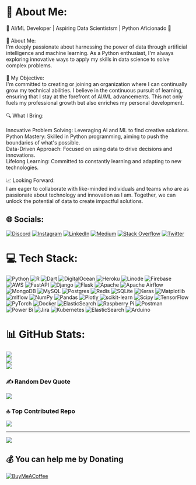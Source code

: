 # 💫 About Me:
🌟 AI/ML Developer | Aspiring Data Scientistsm | Python Aficionado 🌟<br><br>🚀 About Me:<br>I'm deeply passionate about harnessing the power of data through artificial intelligence and machine learning. As a Python enthusiast, I'm always exploring innovative ways to apply my skills in data science to solve complex problems.<br><br>🌱 My Objective:<br>I'm committed to creating or joining an organization where I can continually grow my technical abilities. I believe in the continuous pursuit of learning, ensuring that I stay at the forefront of AI/ML advancements. This not only fuels my professional growth but also enriches my personal development.<br><br>🔍 What I Bring:<br><br>Innovative Problem Solving: Leveraging AI and ML to find creative solutions.<br>Python Mastery: Skilled in Python programming, aiming to push the boundaries of what's possible.<br>Data-Driven Approach: Focused on using data to drive decisions and innovations.<br>Lifelong Learning: Committed to constantly learning and adapting to new technologies.<br><br>📈 Looking Forward:<br>I am eager to collaborate with like-minded individuals and teams who are as passionate about technology and innovation as I am. Together, we can unlock the potential of data to create impactful solutions.


## 🌐 Socials:
[![Discord](https://img.shields.io/badge/Discord-%237289DA.svg?logo=discord&logoColor=white)](https://discord.gg/XsdyVNvm75) [![Instagram](https://img.shields.io/badge/Instagram-%23E4405F.svg?logo=Instagram&logoColor=white)](https://instagram.com/rajpatel.ai) [![LinkedIn](https://img.shields.io/badge/LinkedIn-%230077B5.svg?logo=linkedin&logoColor=white)](https://linkedin.com/in/rajpatel2150) [![Medium](https://img.shields.io/badge/Medium-12100E?logo=medium&logoColor=white)](https://medium.com/@rajpatel24) [![Stack Overflow](https://img.shields.io/badge/-Stackoverflow-FE7A16?logo=stack-overflow&logoColor=white)](https://stackoverflow.com/users/23163482) [![Twitter](https://img.shields.io/badge/Twitter-%231DA1F2.svg?logo=Twitter&logoColor=white)](https://twitter.com/rajpatel_ai) 

# 💻 Tech Stack:
![Python](https://img.shields.io/badge/python-3670A0?style=flat&logo=python&logoColor=ffdd54) ![R](https://img.shields.io/badge/r-%23276DC3.svg?style=flat&logo=r&logoColor=white) ![Dart](https://img.shields.io/badge/dart-%230175C2.svg?style=flat&logo=dart&logoColor=white) ![DigitalOcean](https://img.shields.io/badge/DigitalOcean-%230167ff.svg?style=flat&logo=digitalOcean&logoColor=white) ![Heroku](https://img.shields.io/badge/heroku-%23430098.svg?style=flat&logo=heroku&logoColor=white) ![Linode](https://img.shields.io/badge/linode-00A95C?style=flat&logo=linode&logoColor=white) ![Firebase](https://img.shields.io/badge/firebase-%23039BE5.svg?style=flat&logo=firebase) ![AWS](https://img.shields.io/badge/AWS-%23FF9900.svg?style=flat&logo=amazon-aws&logoColor=white) ![FastAPI](https://img.shields.io/badge/FastAPI-005571?style=flat&logo=fastapi) ![Django](https://img.shields.io/badge/django-%23092E20.svg?style=flat&logo=django&logoColor=white) ![Flask](https://img.shields.io/badge/flask-%23000.svg?style=flat&logo=flask&logoColor=white) ![Apache](https://img.shields.io/badge/apache-%23D42029.svg?style=flat&logo=apache&logoColor=white) ![Apache Airflow](https://img.shields.io/badge/Apache%20Airflow-017CEE?style=flat&logo=Apache%20Airflow&logoColor=white) ![MongoDB](https://img.shields.io/badge/MongoDB-%234ea94b.svg?style=flat&logo=mongodb&logoColor=white) ![MySQL](https://img.shields.io/badge/mysql-%2300000f.svg?style=flat&logo=mysql&logoColor=white) ![Postgres](https://img.shields.io/badge/postgres-%23316192.svg?style=flat&logo=postgresql&logoColor=white) ![Redis](https://img.shields.io/badge/redis-%23DD0031.svg?style=flat&logo=redis&logoColor=white) ![SQLite](https://img.shields.io/badge/sqlite-%2307405e.svg?style=flat&logo=sqlite&logoColor=white) ![Keras](https://img.shields.io/badge/Keras-%23D00000.svg?style=flat&logo=Keras&logoColor=white) ![Matplotlib](https://img.shields.io/badge/Matplotlib-%23ffffff.svg?style=flat&logo=Matplotlib&logoColor=black) ![mlflow](https://img.shields.io/badge/mlflow-%23d9ead3.svg?style=flat&logo=numpy&logoColor=blue) ![NumPy](https://img.shields.io/badge/numpy-%23013243.svg?style=flat&logo=numpy&logoColor=white) ![Pandas](https://img.shields.io/badge/pandas-%23150458.svg?style=flat&logo=pandas&logoColor=white) ![Plotly](https://img.shields.io/badge/Plotly-%233F4F75.svg?style=flat&logo=plotly&logoColor=white) ![scikit-learn](https://img.shields.io/badge/scikit--learn-%23F7931E.svg?style=flat&logo=scikit-learn&logoColor=white) ![Scipy](https://img.shields.io/badge/SciPy-%230C55A5.svg?style=flat&logo=scipy&logoColor=%white) ![TensorFlow](https://img.shields.io/badge/TensorFlow-%23FF6F00.svg?style=flat&logo=TensorFlow&logoColor=white) ![PyTorch](https://img.shields.io/badge/PyTorch-%23EE4C2C.svg?style=flat&logo=PyTorch&logoColor=white) ![Docker](https://img.shields.io/badge/docker-%230db7ed.svg?style=flat&logo=docker&logoColor=white) ![ElasticSearch](https://img.shields.io/badge/-ElasticSearch-005571?style=flat&logo=elasticsearch) ![Raspberry Pi](https://img.shields.io/badge/-RaspberryPi-C51A4A?style=flat&logo=Raspberry-Pi) ![Postman](https://img.shields.io/badge/Postman-FF6C37?style=flat&logo=postman&logoColor=white) ![Power Bi](https://img.shields.io/badge/power_bi-F2C811?style=flat&logo=powerbi&logoColor=black) ![Jira](https://img.shields.io/badge/jira-%230A0FFF.svg?style=flat&logo=jira&logoColor=white) ![Kubernetes](https://img.shields.io/badge/kubernetes-%23326ce5.svg?style=flat&logo=kubernetes&logoColor=white) ![ElasticSearch](https://img.shields.io/badge/-ElasticSearch-005571?style=flat&logo=elasticsearch) ![Arduino](https://img.shields.io/badge/-Arduino-00979D?style=flat&logo=Arduino&logoColor=white)
# 📊 GitHub Stats:
![](https://github-readme-stats.vercel.app/api?username=rajpatel-atlasreign&theme=dark&hide_border=false&include_all_commits=true&count_private=true)<br/>
![](https://github-readme-streak-stats.herokuapp.com/?user=rajpatel-atlasreign&theme=dark&hide_border=false)<br/>
![](https://github-readme-stats.vercel.app/api/top-langs/?username=rajpatel-atlasreign&theme=dark&hide_border=false&include_all_commits=true&count_private=true&layout=compact)

### ✍️ Random Dev Quote
![](https://quotes-github-readme.vercel.app/api?type=horizontal&theme=merko)

### 🔝 Top Contributed Repo
![](https://github-contributor-stats.vercel.app/api?username=rajpatel-atlasreign&limit=5&theme=dark&combine_all_yearly_contributions=true)

---
[![](https://visitcount.itsvg.in/api?id=rajpatel-atlasreign&icon=0&color=8)](https://visitcount.itsvg.in)

  ## 💰 You can help me by Donating
  [![BuyMeACoffee](https://img.shields.io/badge/Buy%20Me%20a%20Coffee-ffdd00?style=for-the-badge&logo=buy-me-a-coffee&logoColor=black)](https://buymeacoffee.com/rajpatel.ai) 

  
<!-- Proudly created with GPRM ( https://gprm.itsvg.in ) -->
<!---
rajpatel-atlasreign/rajpatel-atlasreign is a ✨ special ✨ repository because its `README.md` (this file) appears on your GitHub profile.
You can click the Preview link to take a look at your changes.
--->
